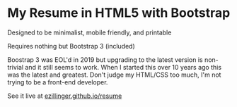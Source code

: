 # My Resume in HTML5 with Bootstrap

Designed to be minimalist, mobile friendly, and printable

Requires nothing but Bootstrap 3 (included)

Boostrap 3 was EOL'd in 2019 but upgrading to the latest version is non-trivial and it still seems to work. When I started this over 10 years ago this was the latest and greatest. Don't judge my HTML/CSS too much, I'm not trying to be a front-end developer.

See it live at [ezillinger.github.io/resume](https://ezillinger.github.io/resume/)